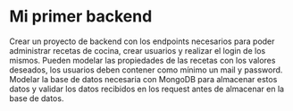 # Mi primer backend

Crear un proyecto de backend con los endpoints necesarios para poder administrar recetas de cocina, crear usuarios y realizar el login de los mismos. Pueden modelar las propiedades de las recetas con los valores deseados, los usuarios deben contener como mínimo un mail y password.
Modelar la base de datos necesaria con MongoDB para almacenar estos datos y validar los datos recibidos en los request antes de almacenar en la base de datos.
